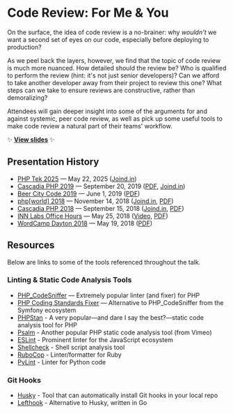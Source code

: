 # Code Review: For Me & You

On the surface, the idea of code review is a no-brainer: why *wouldn't* we want a second set of eyes on our code, especially before deploying to production?

As we peel back the layers, however, we find that the topic of code review is much more nuanced. How detailed should the review be? Who is qualified to perform the review (hint: it's not just senior developers)? Can we afford to take another developer away from their project to review this one? What steps can we take to ensure reviews are constructive, rather than demoralizing?

Attendees will gain deeper insight into some of the arguments for and against systemic, peer code review, as well as pick up some useful tools to make code review a natural part of their teams' workflow.

:sparkles: **[View slides](http://stevegrunwell.github.io/code-review-for-me-and-you)** :sparkles:

## Presentation History

* [PHP Tek 2025](https://phptek.io/) — May 22, 2025 ([Joind.in](https://joind.in/talk/02c73))
* [Cascadia PHP 2019](https://2019.cascadiaphp.com/) — September 20, 2019 ([PDF](https://github.com/stevegrunwell/code-review-for-me-and-you/releases/download/cascadia-php-2019/slides.pdf), [Joind.in](https://joind.in/talk/bcbbb))
* [Beer City Code 2019](https://beercitycode.com/) — June 1, 2019 ([PDF](https://github.com/stevegrunwell/code-review-for-me-and-you/releases/download/beer-city-code/slides.pdf))
* [php[world] 2018](https://2018.world.phparch.com/) — November 14, 2018 ([Joind.in](https://joind.in/talk/f22e0), [PDF](https://github.com/stevegrunwell/code-review-for-me-and-you/releases/download/phpworld-2018/slides.pdf))
* [Cascadia PHP 2018](https://2018.cascadiaphp.com/) — September 15, 2018 ([Joind.in](https://joind.in/talk/9f157), [PDF](https://github.com/stevegrunwell/code-review-for-me-and-you/releases/download/cascadia-php/slides.pdf))
* [INN Labs Office Hours](https://stevegrunwell.com/speaking/inn-labs-office-hours-may-25-2018/) — May 25, 2018 ([Video](https://youtu.be/4uuRuDm8oJo), [PDF](https://github.com/stevegrunwell/code-review-for-me-and-you/releases/download/inn-office-hours/slides.pdf))
* [WordCamp Dayton 2018](https://2018.dayton.wordcamp.org/) — May 19, 2018 ([PDF](https://github.com/stevegrunwell/code-review-for-me-and-you/releases/download/wordcamp-dayton-2018/slides.pdf))

## Resources

Below are links to some of the tools referenced throughout the talk.

### Linting & Static Code Analysis Tools

* [PHP_CodeSniffer](https://github.com/PHPCSStandards/PHP_CodeSniffer/) — Extremely popular linter (and fixer) for PHP
* [PHP Coding Standards Fixer](https://github.com/PHP-CS-Fixer/PHP-CS-Fixer) — Alternative to PHP_CodeSniffer from the Symfony ecosystem
* [PHPStan](https://phpstan.org) - A very popular—and dare I say the best?—static code analysis tool for PHP
* [Psalm](https://psalm.dev/) - Another popular PHP static code analysis tool (from Vimeo)
* [ESLint](https://eslint.org/) - Prominent linter for the JavaScript ecosystem
* [Shellcheck](https://www.shellcheck.net/) - Shell script analysis tool
* [RuboCop](https://rubocop.org/) - Linter/formatter for Ruby
* [PyLint](https://www.pylint.org/) - Linter for Python code

### Git Hooks

* [Husky](https://github.com/typicode/husky) - Tool that can automatically install Git hooks in your local repo
* [Lefthook](https://github.com/evilmartians/lefthook) - Alternative to Husky, written in Go

